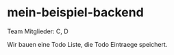 # mein-beispiel-backend

Team Mitglieder: C, D

Wir bauen eine Todo Liste, die Todo Eintraege speichert.
